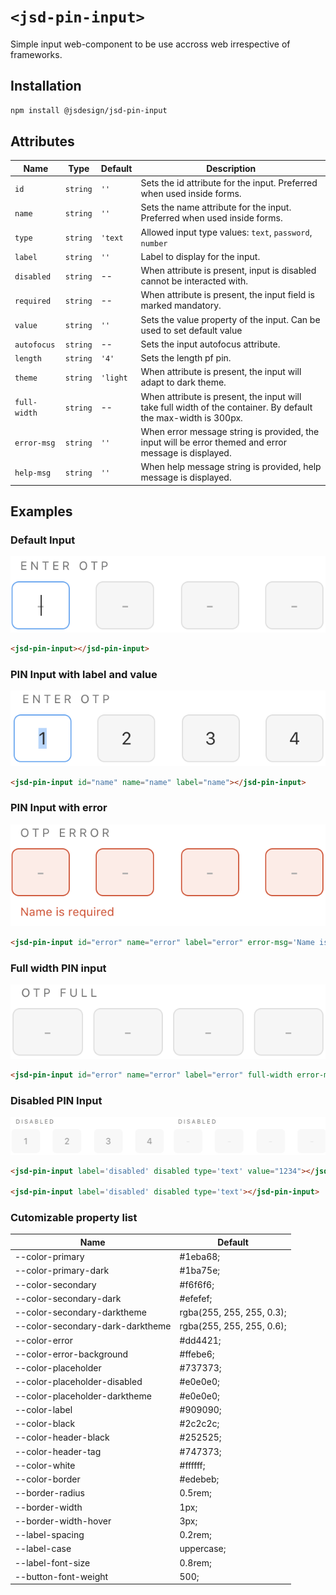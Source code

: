 # `<jsd-pin-input>` 

Simple input web-component to be use accross web irrespective of frameworks.

## Installation

```sh
npm install @jsdesign/jsd-pin-input
```

## Attributes

| Name | Type | Default | Description
| ---- | ---- | ------- | -----------
| `id` | `string` | `''` | Sets the id attribute for the input. Preferred when used inside forms.
| `name` | `string` | `''` | Sets the name attribute for the input. Preferred when used inside forms.
| `type` | `string` | `'text` | Allowed input type values: `text`, `password`, `number`
| `label` | `string` | `''` | Label to display for the input.
| `disabled` | `string` | -- | When attribute is present, input is disabled cannot be interacted with.
| `required` | `string` | -- | When attribute is present, the input field is marked mandatory.
| `value` | `string` | `''` | Sets the value property of the input. Can be used to set default value
| `autofocus` | `string` | -- | Sets the input autofocus attribute.
| `length` | `string` | `'4'` | Sets the length pf pin.
| `theme` | `string` | `'light` | When attribute is present, the input will adapt to dark theme.
| `full-width` | `string` | -- | When attribute is present, the input will take full width of the container. By default the max-width is 300px.
| `error-msg` | `string` | `''` | When error message string is provided, the input will be error themed and error message is displayed.
| `help-msg` | `string` | `''` | When help message string is provided, help message is displayed.


## Examples

### Default Input

![](images/default.png)

```html 
<jsd-pin-input></jsd-pin-input>
```

### PIN Input with label and value

![](images/with-value.png)

```html 
<jsd-pin-input id="name" name="name" label="name"></jsd-pin-input>
```

### PIN Input with error

![](images/error-input.png)

```html 
<jsd-pin-input id="error" name="error" label="error" error-msg='Name is required'></jsd-pin-input>
```

### Full width PIN input

![](images/full-width.png)

```html 
<jsd-pin-input id="error" name="error" label="error" full-width error-msg='Name is required'></jsd-pin-input>
```

### Disabled PIN Input

![](images/disabled.png)

```html 
<jsd-pin-input label='disabled' disabled type='text' value="1234"></jsd-pin-input>

<jsd-pin-input label='disabled' disabled type='text'></jsd-pin-input>
```

### Cutomizable property list

| Name | Default
| ---- | ---- 
|--color-primary | #1eba68;
|--color-primary-dark | #1ba75e;
|--color-secondary | #f6f6f6;
|--color-secondary-dark | #efefef;
|--color-secondary-darktheme | rgba(255, 255, 255, 0.3);
|--color-secondary-dark-darktheme | rgba(255, 255, 255, 0.6);
|--color-error | #dd4421;
|--color-error-background | #ffebe6;
|--color-placeholder | #737373;
|--color-placeholder-disabled | #e0e0e0;
|--color-placeholder-darktheme | #e0e0e0;
|--color-label | #909090;
|--color-black | #2c2c2c;
|--color-header-black | #252525;
|--color-header-tag | #747373;
|--color-white | #ffffff;
|--color-border | #edebeb;
|--border-radius | 0.5rem;
|--border-width | 1px;
|--border-width-hover | 3px;
|--label-spacing | 0.2rem;
|--label-case | uppercase;
|--label-font-size | 0.8rem;
|--button-font-weight | 500;
